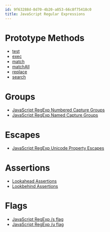 ```yaml
---
id: 9f63288d-8d70-4b20-a853-66c8f75418c0
title: JavaScript Regular Expressions
---
```


# Prototype Methods

-   [test](20201104101723-javascript_regexp_test_method)
-   [exec](20201104101924-javascript_regexp_exec_method)
-   [match](20201104102212-javascript_regexp_match_method)
-   [matchAll](20201116165324-matchall_expression)
-   [replace](20201104102343-javascript_regexp_replace_method)
-   [search](20201104102506-javascript_regexp_search_method)

# Groups

-   [JavaScript RegExp Numbered Capture
    Groups](20201104095851-javascript_regexp_numbered_capture_groups)
-   [JavaScript RegExp Named Capture
    Groups](20201104100431-javascript_regexp_named_capture_groups)

# Escapes

-   [JavaScript RegExp Unicode Property
    Escapes](20201106090634-javascript_regexp_unicode_property_escapes)

# Assertions

-   [Lookahead
    Assertions](20201109132457-javascript_lookahead_assertions)
-   [Lookbehind
    Assertions](20201109132944-javascript_lookbehind_assertions)

# Flags

-   [JavaScript RegExp /s flag](20201110094807-javascript_regexp_s_flag)
-   [JavaScript RegExp /u flag](20201110095139-javascript_regexp_u_flag)
